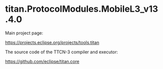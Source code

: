 # titan.ProtocolModules.MobileL3_v13.4.0

Main project page:

https://projects.eclipse.org/projects/tools.titan

The source code of the TTCN-3 compiler and executor:

https://github.com/eclipse/titan.core
